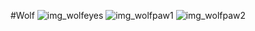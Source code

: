 #Wolf ![img_wolfeyes](https://github.com/last-stand/wolf/blob/master/wolfeyes.png) ![img_wolfpaw1](http://www.cursor.cc/cursor/220/26/cursor.png) ![img_wolfpaw2](http://www.wildwolfwomen.com/sl/images/paw.gif)

